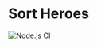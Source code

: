 # Sort Heroes

![Node.js CI](https://github.com/NixonGH/ajs-unit-testing2/actions/workflows/node.js.yml/badge.svg)
